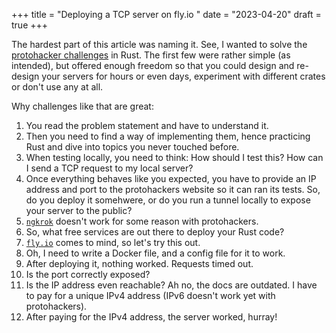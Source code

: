 +++
title = "Deploying a TCP server on fly.io "
date = "2023-04-20"
draft = true
+++

The hardest part of this article was naming it. See, I wanted to solve the [protohacker challenges](https://protohackers.com) in Rust. The first few were rather simple (as intended), but offered enough freedom so that you could design and re-design your servers for hours or even days, experiment with different crates or don't use any at all.

Why challenges like that are great:

1. You read the problem statement and have to understand it.
2. Then you need to find a way of implementing them, hence practicing Rust and dive into topics you never touched before.
3. When testing locally, you need to think: How should I test this? How can I send a TCP request to my local server?
4. Once everything behaves like you expected, you have to provide an IP address and port to the protohackers website so it can ran its tests. So, do you deploy it somehwere, or do you run a tunnel locally to expose your server to the public?
5. [`ngkrok`](https://ngrok.com) doesn't work for some reason with protohackers.
6. So, what free services are out there to deploy your Rust code?
7. [`fly.io`](https://fly.io) comes to mind, so let's try this out.
8. Oh, I need to write a Docker file, and a config file for it to work.
9. After deploying it, nothing worked. Requests timed out.
10. Is the port correctly exposed?
11. Is the IP address even reachable? Ah no, the docs are outdated. I have to pay for a unique IPv4 address (IPv6 doesn't work yet with protohackers).
12. After paying for the IPv4 address, the server worked, hurray!
